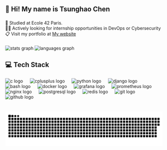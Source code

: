 <h2 align="left">👋 Hi! My name is Tsunghao Chen</h2>

###

<p align="left">🏫 Studied at Ecole 42 Paris.<br>👨‍🎓 Actively looking for internship opportunities in DevOps or Cybersecurity<br>📋 Visit my portfolio at <a href="https://tsunghao.dev">My website</a></p>

###

<div align="left">
  <img src="https://github-readme-stats.vercel.app/api?username=Tsunghao-C&hide_title=false&hide_rank=true&show_icons=true&include_all_commits=true&count_private=true&disable_animations=false&theme=ayu-mirage&locale=en&hide_border=false" height="150" alt="stats graph"  />
  <img src="https://github-readme-stats.vercel.app/api/top-langs?username=Tsunghao-C&locale=en&hide_title=false&layout=compact&card_width=320&langs_count=6&theme=ayu-mirage&hide_border=false&custom_title=Languages" height="150" alt="languages graph"  />
</div>

###

<h2 align="left">💻 Tech Stack</h3>

###

<div align="left">
  <img src="https://skillicons.dev/icons?i=c" height="33" alt="c logo"  />
  <img width="14" />
  <img src="https://skillicons.dev/icons?i=cpp" height="33" alt="cplusplus logo"  />
  <img width="14" />
  <img src="https://cdn.jsdelivr.net/gh/devicons/devicon/icons/python/python-original.svg" height="33" alt="python logo"  />
  <img width="14" />
  <img src="https://skillicons.dev/icons?i=django" height="33" alt="django logo"  />
  <img width="14" />
  <img src="https://skillicons.dev/icons?i=bash" height="33" alt="bash logo"  />
  <img width="14" />
  <img src="https://cdn.simpleicons.org/docker/2496ED" height="33" alt="docker logo"  />
  <img width="14" />
  <img src="https://cdn.jsdelivr.net/gh/devicons/devicon/icons/grafana/grafana-original-wordmark.svg" height="33" alt="grafana logo"  />
  <img width="14" />
  <img src="https://cdn.simpleicons.org/prometheus/E6522C" height="33" alt="prometheus logo"  />
  <img width="14" />
  <img src="https://cdn.simpleicons.org/nginx/009639" height="33" alt="nginx logo"  />
  <img width="14" />
  <img src="https://cdn.jsdelivr.net/gh/devicons/devicon/icons/postgresql/postgresql-plain-wordmark.svg" height="33" alt="postgresql logo"  />
  <img width="14" />
  <img src="https://cdn.jsdelivr.net/gh/devicons/devicon/icons/redis/redis-plain-wordmark.svg" height="33" alt="redis logo"  />
  <img width="14" />
  <img src="https://cdn.jsdelivr.net/gh/devicons/devicon/icons/git/git-original.svg" height="33" alt="git logo"  />
  <img width="14" />
  <img src="https://skillicons.dev/icons?i=github" height="33" alt="github logo"  />
</div>

###

<br clear="both">

<picture>
  <source media="(prefers-color-scheme: dark)" srcset="https://raw.githubusercontent.com/Tsunghao-C/Tsunghao-C/output/github-snake-dark.svg" />
  <source media="(prefers-color-scheme: light)" srcset="https://raw.githubusercontent.com/Tsunghao-C/Tsunghao-C/output/github-snake.svg" />
  <img alt="github-snake" src="https://raw.githubusercontent.com/Tsunghao-C/Tsunghao-C/output/github-snake.svg" />
</picture>

###
